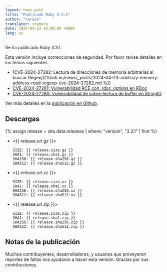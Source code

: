 ```yaml
---
layout: news_post
title: "Publicado Ruby 3.3.1"
author: "naruse"
translator: vtamara
date: 2024-04-23 10:00:00 +0000
lang: es
---
```


Se ha publicado Ruby 3.3.1.

Esta versión incluye correcciones de seguridad.
Por favor revise detalles en los temas siguientes.

* [CVE-2024-27282: Lectura de direcciones de memoria arbitrarias al buscar Regex]({%link es/news/_posts/2024-04-23-arbitrary-memory-address-read-regexp-cve-2024-27282.md %})
* [CVE-2024-27281: Vulnerabilidad RCE con .rdoc_options en RDoc](https://www.ruby-lang.org/es/news/2024/03/21/rce-rdoc-cve-2024-27281/)
* [CVE-2024-27280: Vulnerabilidad de sobre-lectura de buffer en StringIO](https://www.ruby-lang.org/es/news/2024/03/21/buffer-overread-cve-2024-27280/)

Ver más detalles en la [publicación en Github](https://github.com/ruby/ruby/releases/tag/v3_3_1).


## Descargas

{% assign release = site.data.releases | where: "version", "3.3.1" | first %}

* <{{ release.url.gz }}>

      SIZE: {{ release.size.gz }}
      SHA1: {{ release.sha1.gz }}
      SHA256: {{ release.sha256.gz }}
      SHA512: {{ release.sha512.gz }}

* <{{ release.url.xz }}>

      SIZE: {{ release.size.xz }}
      SHA1: {{ release.sha1.xz }}
      SHA256: {{ release.sha256.xz }}
      SHA512: {{ release.sha512.xz }}

* <{{ release.url.zip }}>

      SIZE: {{ release.size.zip }}
      SHA1: {{ release.sha1.zip }}
      SHA256: {{ release.sha256.zip }}
      SHA512: {{ release.sha512.zip }}


## Notas de la publicación

Muchos contribuyentes, desarrolladores, y usuarios que proveyeron reportes de
fallas nos ayudaron a hacer esta versión. Gracias por sus contribuciones.
